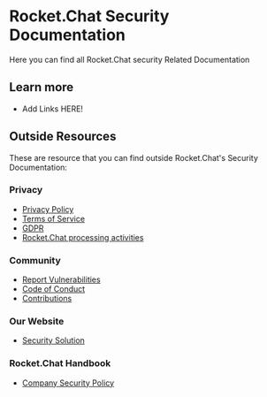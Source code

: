 # Rocket.Chat Security Documentation

Here you can find all Rocket.Chat security Related Documentation

## Learn more

- Add Links HERE!

## Outside Resources

These are resource that you can find outside Rocket.Chat's Security Documentation:

### Privacy

- [Privacy Policy](https://rocket.chat/privacy)
- [Terms of Service](https://rocket.chat/terms)
- [GDPR](https://rocket.chat/gdpr)
- [Rocket.Chat processing activities]()

### Community

- [Report Vulnerabilities](https://rocket.chat/docs/contributing/security/)
- [Code of Conduct](https://rocket.chat/code-of-conduct)
- [Contributions](https://rocket.chat/docs/contributing/security/#whitehat-hall-of-fame)

### Our Website

- [Security Solution](https://rocket.chat/security)

### Rocket.Chat Handbook

- [Company Security Policy](https://rocket.chat/handbook/operations/security-policy/)
